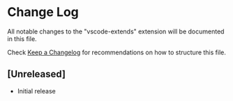 # Change Log

All notable changes to the "vscode-extends" extension will be documented in this file.

Check [Keep a Changelog](http://keepachangelog.com/) for recommendations on how to structure this file.

## [Unreleased]

- Initial release